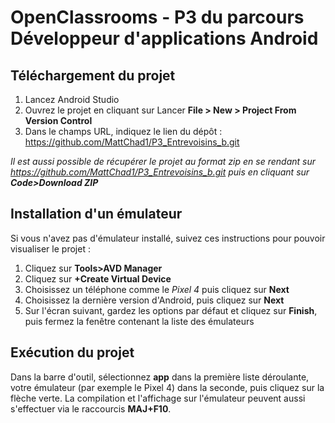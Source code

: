 # OpenClassrooms - P3 du parcours Développeur d'applications Android

## Téléchargement du projet

1. Lancez Android Studio
2. Ouvrez le projet en cliquant sur Lancer **File > New > Project From Version Control** 
3. Dans le champs URL, indiquez le lien du dépôt : https://github.com/MattChad1/P3_Entrevoisins_b.git

_Il est aussi possible de récupérer le projet au format zip en se rendant sur https://github.com/MattChad1/P3_Entrevoisins_b.git puis en cliquant sur **Code>Download ZIP**_ 


## Installation d'un émulateur

Si vous n'avez pas d'émulateur installé, suivez ces instructions pour pouvoir visualiser le projet : 
1. Cliquez sur **Tools>AVD Manager**
2. Cliquez sur **+Create Virtual Device**
3. Choisissez un téléphone comme le _Pixel 4_ puis cliquez sur **Next**
4. Choisissez la dernière version d'Android, puis cliquez sur **Next**
5. Sur l'écran suivant, gardez les options par défaut et cliquez sur **Finish**, puis fermez la fenêtre contenant la liste des émulateurs


## Exécution du projet

Dans la barre d'outil, sélectionnez **app** dans la première liste déroulante, votre émulateur (par exemple le Pixel 4) dans la seconde, puis cliquez sur la flèche verte. 
La compilation et l'affichage sur l'émulateur peuvent aussi s'effectuer via le raccourcis **MAJ+F10**.